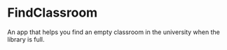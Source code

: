 # FindClassroom

An app that helps you find an empty classroom in the university when the library is full.

